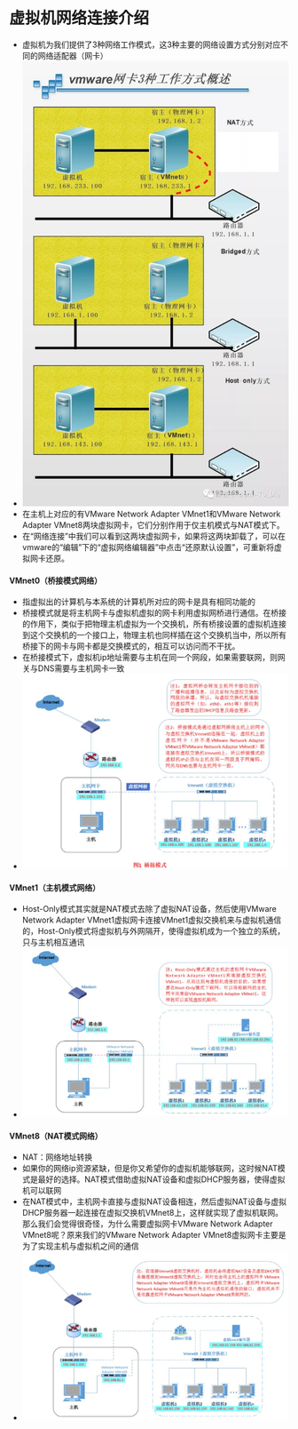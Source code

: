虚拟机网络连接介绍
================
- 虚拟机为我们提供了3种网络工作模式，这3种主要的网络设置方式分别对应不同的网络适配器（网卡）
- ![](640.jpg)
- 在主机上对应的有VMware Network Adapter VMnet1和VMware Network Adapter VMnet8两块虚拟网卡，它们分别作用于仅主机模式与NAT模式下。
- 在“网络连接”中我们可以看到这两块虚拟网卡，如果将这两块卸载了，可以在vmware的“编辑”下的“虚拟网络编辑器”中点击“还原默认设置”，可重新将虚拟网卡还原。
#### VMnet0（桥接模式网络）
- 指虚拟出的计算机与本系统的计算机所对应的网卡是具有相同功能的
- 桥接模式就是将主机网卡与虚拟机虚拟的网卡利用虚拟网桥进行通信。在桥接的作用下，类似于把物理主机虚拟为一个交换机，所有桥接设置的虚拟机连接到这个交换机的一个接口上，物理主机也同样插在这个交换机当中，所以所有桥接下的网卡与网卡都是交换模式的，相互可以访问而不干扰。
- 在桥接模式下，虚拟机ip地址需要与主机在同一个网段，如果需要联网，则网关与DNS需要与主机网卡一致
- ![](Snipaste_2022-05-02_15-45-34.png)
#### VMnet1（主机模式网络）
- Host-Only模式其实就是NAT模式去除了虚拟NAT设备，然后使用VMware Network Adapter VMnet1虚拟网卡连接VMnet1虚拟交换机来与虚拟机通信的，Host-Only模式将虚拟机与外网隔开，使得虚拟机成为一个独立的系统，只与主机相互通讯
- ![](Snipaste_2022-05-02_15-52-43.png)

#### VMnet8（NAT模式网络）
- NAT：网络地址转换
- 如果你的网络ip资源紧缺，但是你又希望你的虚拟机能够联网，这时候NAT模式是最好的选择。NAT模式借助虚拟NAT设备和虚拟DHCP服务器，使得虚拟机可以联网
- 在NAT模式中，主机网卡直接与虚拟NAT设备相连，然后虚拟NAT设备与虚拟DHCP服务器一起连接在虚拟交换机VMnet8上，这样就实现了虚拟机联网。那么我们会觉得很奇怪，为什么需要虚拟网卡VMware Network Adapter VMnet8呢？原来我们的VMware Network Adapter VMnet8虚拟网卡主要是为了实现主机与虚拟机之间的通信
- ![](Snipaste_2022-05-02_15-49-30.png)
